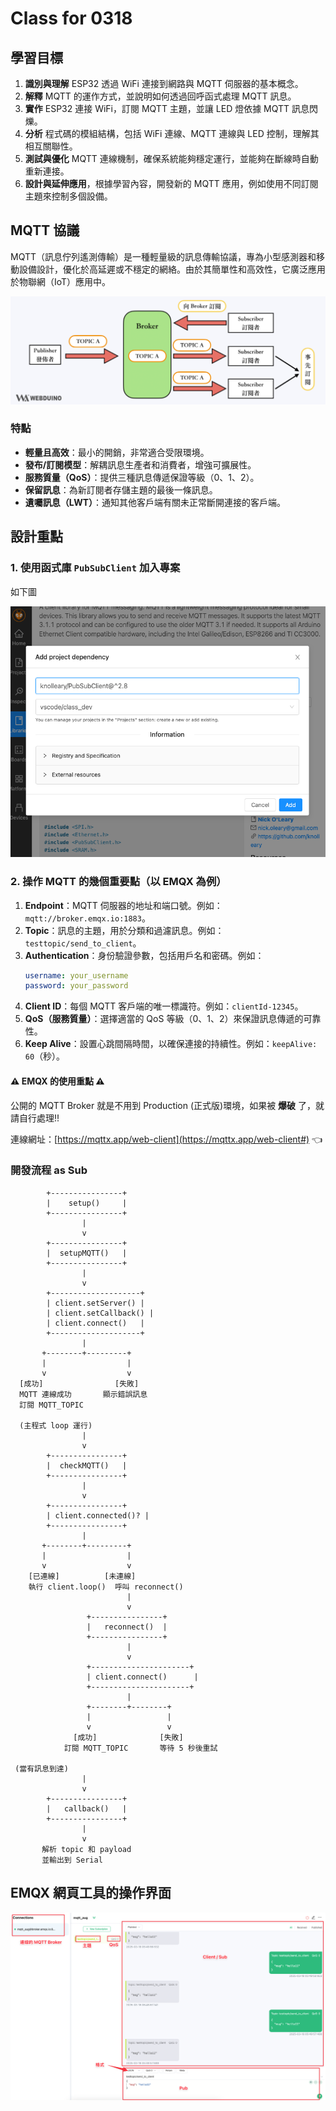 # Class for 0318

## **學習目標**
1. **識別與理解** ESP32 透過 WiFi 連接到網路與 MQTT 伺服器的基本概念。  
2. **解釋** MQTT 的運作方式，並說明如何透過回呼函式處理 MQTT 訊息。  
3. **實作** ESP32 連接 WiFi，訂閱 MQTT 主題，並讓 LED 燈依據 MQTT 訊息閃爍。  
4. **分析** 程式碼的模組結構，包括 WiFi 連線、MQTT 連線與 LED 控制，理解其相互關聯性。  
5. **測試與優化** MQTT 連線機制，確保系統能夠穩定運行，並能夠在斷線時自動重新連接。  
6. **設計與延伸應用**，根據學習內容，開發新的 MQTT 應用，例如使用不同訂閱主題來控制多個設備。

## MQTT 協議

MQTT（訊息佇列遙測傳輸）是一種輕量級的訊息傳輸協議，專為小型感測器和移動設備設計，優化於高延遲或不穩定的網絡。由於其簡單性和高效性，它廣泛應用於物聯網（IoT）應用中。

![img](imgs/mqtt_webduino.webp)

### 特點

- **輕量且高效**：最小的開銷，非常適合受限環境。
- **發布/訂閱模型**：解耦訊息生產者和消費者，增強可擴展性。
- **服務質量（QoS）**：提供三種訊息傳遞保證等級（0、1、2）。
- **保留訊息**：為新訂閱者存儲主題的最後一條訊息。
- **遺囑訊息（LWT）**：通知其他客戶端有關未正常斷開連接的客戶端。

## 設計重點

### 1. 使用函式庫 `PubSubClient` 加入專案

如下圖

![pubsubclient](imgs/pubsubclient.png)

### 2. 操作 MQTT 的幾個重要點（以 EMQX 為例）

1. **Endpoint**：MQTT 伺服器的地址和端口號。例如：`mqtt://broker.emqx.io:1883`。
2. **Topic**：訊息的主題，用於分類和過濾訊息。例如：`testtopic/send_to_client`。
3. **Authentication**：身份驗證參數，包括用戶名和密碼。例如：
    ```yaml
    username: your_username
    password: your_password
    ```
4. **Client ID**：每個 MQTT 客戶端的唯一標識符。例如：`clientId-12345`。
5. **QoS（服務質量）**：選擇適當的 QoS 等級（0、1、2）來保證訊息傳遞的可靠性。
6. **Keep Alive**：設置心跳間隔時間，以確保連接的持續性。例如：`keepAlive: 60`（秒）。

#### ⚠️ EMQX 的使用重點 ⚠️

公開的 MQTT Broker 就是不用到 Production (正式版)環境，如果被 **爆破** 了，就請自行處理!!

連線網址：[https://mqttx.app/web-client](https://mqttx.app/web-client#) 👈
### 開發流程 as Sub

```
        +----------------+
        |    setup()     |
        +----------------+
                |
                v
        +----------------+
        |  setupMQTT()   |
        +----------------+
                |
                v
        +--------------------+
        | client.setServer() |
        | client.setCallback() |
        | client.connect()   |
        +--------------------+
                |
       +--------+---------+
       |                  |
       v                  v
  [成功]                [失敗]
  MQTT 連線成功       顯示錯誤訊息
  訂閱 MQTT_TOPIC
       
  (主程式 loop 運行)
                |
                v
        +----------------+
        |  checkMQTT()   |
        +----------------+
                |
                v
        +----------------+
        | client.connected()? |
        +----------------+
                |
       +--------+---------+
       |                  |
       v                  v
    [已連線]          [未連線]
    執行 client.loop()  呼叫 reconnect()
                          |
                          v
                 +----------------+
                 |   reconnect()  |
                 +----------------+
                          |
                          v
                 +----------------------+
                 | client.connect()      |
                 +----------------------+
                          |
                 +--------+--------+
                 |                 |
                 v                 v
              [成功]              [失敗]
            訂閱 MQTT_TOPIC       等待 5 秒後重試

 (當有訊息到達)
                |
                v
        +----------------+
        |   callback()   |
        +----------------+
                |
                v
       解析 topic 和 payload
       並輸出到 Serial

```

## EMQX 網頁工具的操作界面

![EMQX_Web](imgs/EMQX_webclient.png)